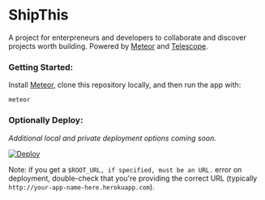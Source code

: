 # ShipThis

A project for enterpreneurs and developers to collaborate and discover projects worth building. Powered by [Meteor](http://meteor.com) and [Telescope](http://telescopeapp.org).

### Getting Started:

Install [Meteor](http://meteor.com), clone this repository locally, and then run the app with:

```
meteor
```

### Optionally Deploy:

_Additional local and private deployment options coming soon._

[![Deploy](https://www.herokucdn.com/deploy/button.png)](https://heroku.com/deploy)

Note: if you get a `$ROOT_URL, if specified, must be an URL.` error on deployment, double-check that you're providing the correct URL (typically `http://your-app-name-here.herokuapp.com`).

